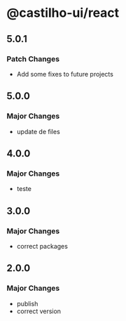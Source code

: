 # @castilho-ui/react

## 5.0.1

### Patch Changes

- Add some fixes to future projects

## 5.0.0

### Major Changes

- update de files

## 4.0.0

### Major Changes

- teste

## 3.0.0

### Major Changes

- correct packages

## 2.0.0

### Major Changes

- publish
- correct version
